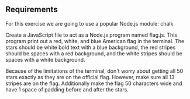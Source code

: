 ## Requirements
For this exercise we are going to use a popular Node.js module: chalk

Create a JavaScript file to act as a Node.js program named flag.js. This program print out a red, white, and blue American flag in the terminal. The stars should be white bold text with a blue background, the red stripes should be spaces with a red background, and the white stripes should be spaces with a white background.

Because of the limitations of the terminal, don't worry about getting all 50 stars exactly as they are on the official flag. However, make sure all 13 stripes are on the flag. Additionally make the flag 50 characters wide and have 1 space of padding before and after the stars.